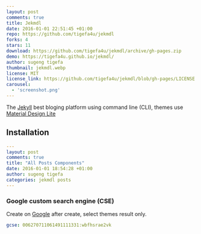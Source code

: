 ```yaml
---
layout: post
comments: true
title: Jekmdl
date: 2016-01-01 22:51:45 +01:00
repo: https://github.com/tigefa4u/jekmdl
forks: 4
stars: 11
download: https://github.com/tigefa4u/jekmdl/archive/gh-pages.zip
demo: https://tigefa4u.github.io/jekmdl/
author: sugeng tigefa
thumbnail: jekmdl.webp
license: MIT
license_link: https://github.com/tigefa4u/jekmdl/blob/gh-pages/LICENSE
carousel:
  - 'screenshot.png'
---
```


The [Jekyll](https://jekyllrb.com) best bloging platform using command line (CLI), themes use [Material Design Lite](https://getmdl.io)

## Installation

```yaml
---
layout: post
comments: true
title: "All Posts Components"
date: 2016-01-01 18:54:28 +01:00
author: sugeng tigefa
categories: jekmdl posts
---
```

### Google custom search engine (CSE)

Create on [Google](https://cse.google.com/cse/create/new) after create, select themes result only.

```yaml
gcse: 006270711061491111331:wbfhsrae2vk
```
